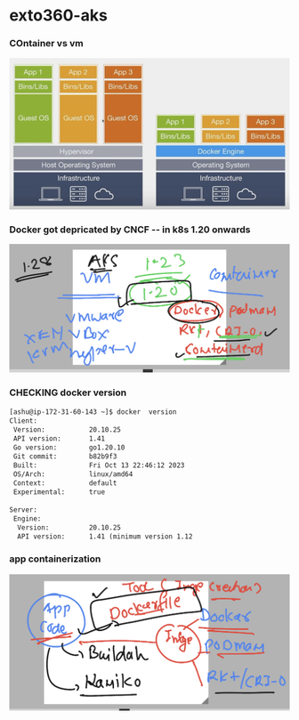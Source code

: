 # exto360-aks

### COntainer vs vm 

<img src="vm1.png">

### Docker got depricated by CNCF -- in k8s 1.20 onwards 

<img src="dc.png">

### CHECKING docker version 

```
[ashu@ip-172-31-60-143 ~]$ docker  version 
Client:
 Version:           20.10.25
 API version:       1.41
 Go version:        go1.20.10
 Git commit:        b82b9f3
 Built:             Fri Oct 13 22:46:12 2023
 OS/Arch:           linux/amd64
 Context:           default
 Experimental:      true

Server:
 Engine:
  Version:          20.10.25
  API version:      1.41 (minimum version 1.12
```

### app containerization 

<img src="appc.png">

